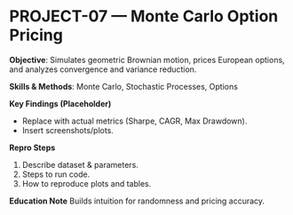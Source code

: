# PROJECT-07 — Monte Carlo Option Pricing
**Objective**: Simulates geometric Brownian motion, prices European options, and analyzes convergence and variance reduction.

**Skills & Methods**: Monte Carlo, Stochastic Processes, Options

**Key Findings (Placeholder)**
- Replace with actual metrics (Sharpe, CAGR, Max Drawdown).
- Insert screenshots/plots.

**Repro Steps**
1. Describe dataset & parameters.
2. Steps to run code.
3. How to reproduce plots and tables.

**Education Note**
Builds intuition for randomness and pricing accuracy.